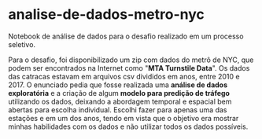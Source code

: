 # analise-de-dados-metro-nyc
Notebook de análise de dados para o desafio realizado em um processo seletivo.

Para o desafio, foi disponibilizado um zip com dados do metrô de NYC, que podem ser encontrados na Internet como "**MTA Turnstile Data**".
Os dados das catracas estavam em arquivos csv divididos em anos, entre 2010 e 2017.
O enunciado pedia que fosse realizada uma **análise de dados exploratória** e a criação de algum **modelo para predição de tráfego** utilizando os dados, deixando a abordagem temporal e espacial bem abertas para escolha individual. Escolhi fazer para apenas uma das estações e em um dos anos, tendo em vista que o objetivo era mostrar minhas habilidades com os dados e não utilizar todos os dados possíveis.

